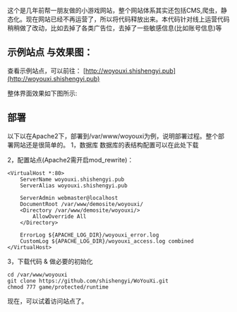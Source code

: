 这个是几年前帮一朋友做的小游戏网站，整个网站体系其实还包括CMS,爬虫，静态化。现在网站已经不再运营了，所以将代码释放出来。本代码针对线上运营代码稍稍做了改动，比如去掉了各类广告位，去掉了一些敏感信息(比如账号信息)等

## 示例站点 与效果图：

查看示例站点，可以前往：
[http://woyouxi.shishengyi.pub](http://woyouxi.shishengyi.pub)

整体界面效果如下图所示:


## 部署
以下以在Apache2下，部署到/var/www/woyouxi为例，说明部署过程。整个部署网站还是很简单的。
1，数据库
数据库的表结构配置可以在此处下载

2，配置站点(Apache2需开启mod_rewrite)：
```
<VirtualHost *:80>
	ServerName woyouxi.shishengyi.pub
	ServerAlias woyouxi.shishengyi.pub

	ServerAdmin webmaster@localhost
	DocumentRoot /var/www/demosite/woyouxi/
	<Directory /var/www/demosite/woyouxi/>
		AllowOverride All
	</Directory>

	ErrorLog ${APACHE_LOG_DIR}/woyouxi_error.log
	CustomLog ${APACHE_LOG_DIR}/woyouxi_access.log combined
</VirtualHost>
```

3，下载代码 & 做必要的初始化
```
cd /var/www/woyouxi
git clone https://github.com/shishengyi/WoYouXi.git
chmod 777 game/protected/runtime
```


现在，可以试着访问站点了。
